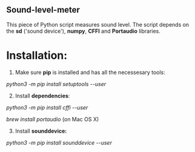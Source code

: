 ## Sound-level-meter
This piece of Python script measures sound level. The script depends on the **sd** ('sound device'), **numpy**, **CFFI** 
 and **Portaudio** libraries. 
 
 # Installation:
 
 1. Make sure **pip** is installed and has all the necessesary tools: 
 
 *python3 -m pip install setuptools --user*
 
 2. Install **dependencies**: 
 
 *python3 -m pip install cffi --user*
 
 *brew install portaudio* (on Mac OS X)
 
 3. Install **sounddevice:**
 
 *python3 -m pip install sounddevice --user*
 

